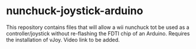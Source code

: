 # nunchuck-joystick-arduino
This repository contains files that will allow a wii nunchuck tot be used as a controller/joystick without re-flashing the FDTI chip of an Arduino. Requires the installation of vJoy. Video link to be added.
